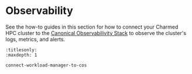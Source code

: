 # Observability

See the how-to guides in this section for how to connect your Charmed HPC
cluster to the [Canonical Observabilivity Stack](https://charmhub.io/topics/canonical-observability-stack)
to observe the cluster's logs, metrics, and alerts.

```{toctree}
:titlesonly:
:maxdepth: 1

connect-workload-manager-to-cos
```

